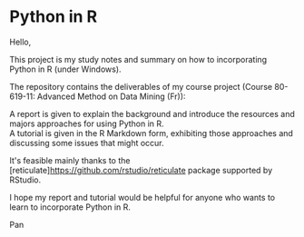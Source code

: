 # Python in R
Hello,

This project is my study notes and summary on how to incorporating Python in R (under Windows). 

The repository contains the deliverables of my course project (Course 80-619-11: Advanced Method on Data Mining (Fr)):

A report is given to explain the background and introduce the resources and majors approaches for using Python in R.\
A tutorial is given in the R Markdown form, exhibiting those approaches and discussing some issues that might occur.

It's feasible mainly thanks to the [reticulate]<https://github.com/rstudio/reticulate> package supported by RStudio.

I hope my report and tutorial would be helpful for anyone who wants to learn to incorporate Python in R.

Pan
